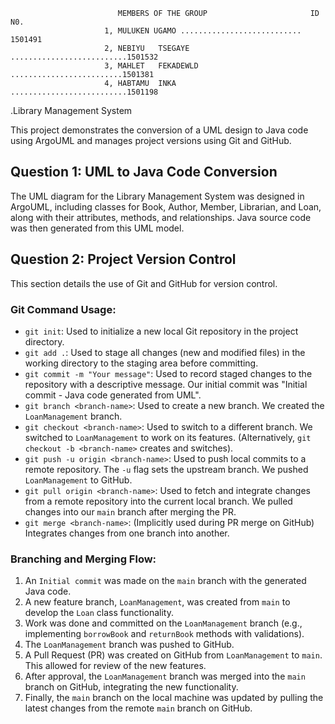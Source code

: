                             MEMBERS OF THE GROUP                       ID N0.
                         1, MULUKEN UGAMO ...........................  1501491
                         2, NEBIYU   TSEGAYE ..........................1501532
                         3, MAHLET   FEKADEWLD .........................1501381
                         4, HABTAMU  INKA     ..........................1501198
.Library Management System

This project demonstrates the conversion of a UML design to Java code using ArgoUML and manages project versions using Git and GitHub.

## Question 1: UML to Java Code Conversion

The UML diagram for the Library Management System was designed in ArgoUML, including classes for Book, Author, Member, Librarian, and Loan, along with their attributes, methods, and relationships. Java source code was then generated from this UML model.

## Question 2: Project Version Control

This section details the use of Git and GitHub for version control.

### Git Command Usage:

* `git init`: Used to initialize a new local Git repository in the project directory.
* `git add .`: Used to stage all changes (new and modified files) in the working directory to the staging area before committing.
* `git commit -m "Your message"`: Used to record staged changes to the repository with a descriptive message. Our initial commit was "Initial commit - Java code generated from UML".
* `git branch <branch-name>`: Used to create a new branch. We created the `LoanManagement` branch.
* `git checkout <branch-name>`: Used to switch to a different branch. We switched to `LoanManagement` to work on its features. (Alternatively, `git checkout -b <branch-name>` creates and switches).
* `git push -u origin <branch-name>`: Used to push local commits to a remote repository. The `-u` flag sets the upstream branch. We pushed `LoanManagement` to GitHub.
* `git pull origin <branch-name>`: Used to fetch and integrate changes from a remote repository into the current local branch. We pulled changes into our `main` branch after merging the PR.
* `git merge <branch-name>`: (Implicitly used during PR merge on GitHub) Integrates changes from one branch into another.

### Branching and Merging Flow:

1.  An `Initial commit` was made on the `main` branch with the generated Java code.
2.  A new feature branch, `LoanManagement`, was created from `main` to develop the `Loan` class functionality.
3.  Work was done and committed on the `LoanManagement` branch (e.g., implementing `borrowBook` and `returnBook` methods with validations).
4.  The `LoanManagement` branch was pushed to GitHub.
5.  A Pull Request (PR) was created on GitHub from `LoanManagement` to `main`. This allowed for review of the new features.
6.  After approval, the `LoanManagement` branch was merged into the `main` branch on GitHub, integrating the new functionality.
7.  Finally, the `main` branch on the local machine was updated by pulling the latest changes from the remote `main` branch on GitHub.
